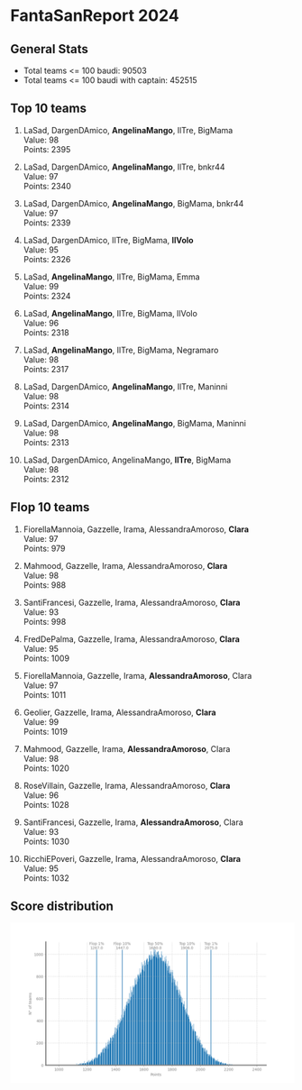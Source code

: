 # FantaSanReport 2024
## General Stats
* Total teams <= 100 baudi: 90503
* Total teams <= 100 baudi with captain: 452515

## Top 10 teams
1. LaSad, DargenDAmico, **AngelinaMango**, IlTre, BigMama
<br>Value: 98
<br>Points: 2395

2. LaSad, DargenDAmico, **AngelinaMango**, IlTre, bnkr44
<br>Value: 97
<br>Points: 2340

3. LaSad, DargenDAmico, **AngelinaMango**, BigMama, bnkr44
<br>Value: 97
<br>Points: 2339

4. LaSad, DargenDAmico, IlTre, BigMama, **IlVolo**
<br>Value: 95
<br>Points: 2326

5. LaSad, **AngelinaMango**, IlTre, BigMama, Emma
<br>Value: 99
<br>Points: 2324

6. LaSad, **AngelinaMango**, IlTre, BigMama, IlVolo
<br>Value: 96
<br>Points: 2318

7. LaSad, **AngelinaMango**, IlTre, BigMama, Negramaro
<br>Value: 98
<br>Points: 2317

8. LaSad, DargenDAmico, **AngelinaMango**, IlTre, Maninni
<br>Value: 98
<br>Points: 2314

9. LaSad, DargenDAmico, **AngelinaMango**, BigMama, Maninni
<br>Value: 98
<br>Points: 2313

10. LaSad, DargenDAmico, AngelinaMango, **IlTre**, BigMama
<br>Value: 98
<br>Points: 2312

## Flop 10 teams
1. FiorellaMannoia, Gazzelle, Irama, AlessandraAmoroso, **Clara**
<br>Value: 97
<br>Points: 979

2. Mahmood, Gazzelle, Irama, AlessandraAmoroso, **Clara**
<br>Value: 98
<br>Points: 988

3. SantiFrancesi, Gazzelle, Irama, AlessandraAmoroso, **Clara**
<br>Value: 93
<br>Points: 998

4. FredDePalma, Gazzelle, Irama, AlessandraAmoroso, **Clara**
<br>Value: 95
<br>Points: 1009

5. FiorellaMannoia, Gazzelle, Irama, **AlessandraAmoroso**, Clara
<br>Value: 97
<br>Points: 1011

6. Geolier, Gazzelle, Irama, AlessandraAmoroso, **Clara**
<br>Value: 99
<br>Points: 1019

7. Mahmood, Gazzelle, Irama, **AlessandraAmoroso**, Clara
<br>Value: 98
<br>Points: 1020

8. RoseVillain, Gazzelle, Irama, AlessandraAmoroso, **Clara**
<br>Value: 96
<br>Points: 1028

9. SantiFrancesi, Gazzelle, Irama, **AlessandraAmoroso**, Clara
<br>Value: 93
<br>Points: 1030

10. RicchiEPoveri, Gazzelle, Irama, AlessandraAmoroso, **Clara**
<br>Value: 95
<br>Points: 1032

## Score distribution
![Score distribution histogram](./plot/2024points_distribution.png)
